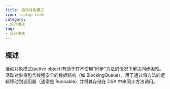 ```yaml
---
title: 活动对象模式
icon: laptop-code
category:
- 设计模式
tag:
- 设计模式
---
```


## 概述

活动对象模式(active object)有助于在不使用“同步”方法的情况下解决同步困难。活动对象将包含线程安全的数据结构（如 BlockingQueue），用于通过将方法的逻辑移动到调用器（通常是 Runnable）并将其存储在 DSA 中来同步方法调用。
